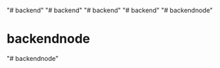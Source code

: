 "# backend" 
"# backend" 
"# backend" 
"# backend" 
"# backendnode" 
# backendnode
"# backendnode" 
